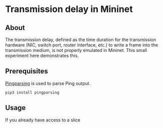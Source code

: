 # Transmission delay in Mininet

## About
The transmission delay, defined as the time duration for the transmission hardware (NIC, switch port, router interface, etc.) to write a frame into the transmission medium, is not properly emulated in Mininet.
This small experiment here demonstrates this.

## Prerequisites
[Pingparsing](https://pypi.org/project/pingparsing/) is used to parse Ping output.
```
pip3 install pingparsing
```

## Usage
If you already have access to a slice 
